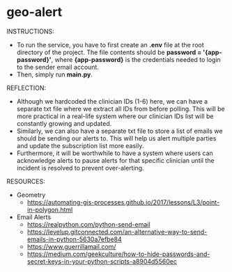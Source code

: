 # geo-alert

INSTRUCTIONS:
- To run the service, you have to first create an **.env** file at the root directory of the project. The file contents should be 
**password = '{app-password}'**, where **{app-password}** is the credentials needed to login to the sender email account. 
- Then, simply run **main.py**.


REFLECTION:
- Although we hardcoded the clinician IDs (1-6) here, we can have a separate txt file where we extract all IDs from before polling. This will be more practical in a real-life system where our clinician IDs list will be constantly growing and updated.
- Similarly, we can also have a separate txt file to store a list of emails we should be sending our alerts to. This will help us alert multiple parties and update the subscription list more easily.
- Furthermore, it will be worthwhile to have a system where users can acknowledge alerts to pause alerts for that specific clinician until the incident is resolved to prevent over-alerting.
    
       
RESOURCES:
- Geometry
    - https://automating-gis-processes.github.io/2017/lessons/L3/point-in-polygon.html
- Email Alerts
    - https://realpython.com/python-send-email
    - https://levelup.gitconnected.com/an-alternative-way-to-send-emails-in-python-5630a7efbe84
    - https://www.guerrillamail.com/
    - https://medium.com/geekculture/how-to-hide-passwords-and-secret-keys-in-your-python-scripts-a8904d5560ec
